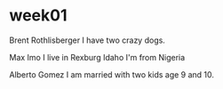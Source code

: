 # week01


Brent Rothlisberger
I have two crazy dogs.

Max Imo
I live in Rexburg Idaho
I'm from Nigeria

Alberto Gomez
I am married with two kids age 9 and 10.


